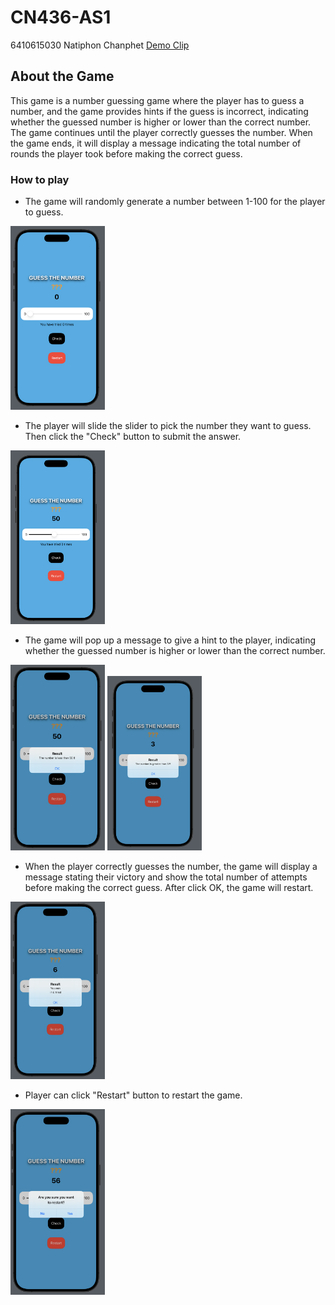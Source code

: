 # CN436-AS1
6410615030 Natiphon Chanphet
[Demo Clip](https://youtu.be/64LcWySUfGM)


## About the Game
This game is a number guessing game where the player has to guess a number, and the game provides hints if the guess is incorrect, indicating whether the guessed number is higher or lower than the correct number. The game continues until the player correctly guesses the number. When the game ends, it will display a message indicating the total number of rounds the player took before making the correct guess.


### How to play

* The game will randomly generate a number between 1-100 for the player to guess.
<img src="media/startGame.png" width=30%>

* The player will slide the slider to pick the number they want to guess. Then click the "Check" button to submit the answer.
<img src="media/guessNumber.png" width=30%>

* The game will pop up a message to give a hint to the player, indicating whether the guessed number is higher or lower than the correct number.
<img src="media/lessThan.png" width=30%>
<img src="media/greaterThan.png" width=30%>

* When the player correctly guesses the number, the game will display a message stating their victory and show the total number of attempts before making the correct guess. After click OK, the game will restart.
<img src="media/won.png" width=30%>

* Player can click "Restart" button to restart the game.
<img src="media/restart.png" width=30%>
